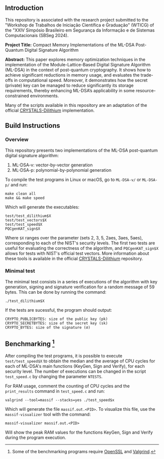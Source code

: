## Introduction

This repository is associated with the research project submitted to the "Workshop de Trabalhos de Iniciação Científica e Graduação" (WTICG) of the "XXIV Simpósio Brasileiro em Segurança da Informação e de Sistemas Computacionais (SBSeg 2024).

**Project Title:** Compact Memory Implementations of the ML-DSA Post-Quantum Digital Signature Algorithm

**Abstract:** This paper explores memory optimization techniques in the implementation of the Module-Lattice-Based Digital Signature Algorithm (ML-DSA) in the context of post-quantum cryptography. It shows how to achieve significant reductions in memory usage, and evaluates the trade-offs in computational speed. Moreover, it demonstrates how the secret (private) key can be managed to reduce significantly its storage requirements, thereby enhancing ML-DSA’s applicability in some resource-constrained environments.

Many of the scripts available in this repository are an adaptation of the official [CRYSTALS-Dilithium](https://github.com/pq-crystals/dilithium) implementation.

## Build Instructions

### Overview

This repository presents two implementations of the ML-DSA post-quantum digital signature algorithm:

1. ML-DSA-v: vector-by-vector generation
2. ML-DSA-p: polynomial-by-polynomial generation

To compile the test programs in Linux or macOS, go to `ML-DSA-v/` or `ML-DSA-p/` and run:

```
make clean all
make && make speed
```
Which will generate the executables:

```
test/test_dilithium$X
test/test_vectors$X
test/test_speed$X
PQCgenKAT_sign$X
```

Where `$X` ranges over the parameter (sets 2, 3, 5, 2aes, 3aes, 5aes), corresponding to each of the NIST's security levels. The first two tests are useful for evaluating the correctness of the algorithm, and `PQCgenKAT_sign$X` allows for tests with NIST's official test vectors. More information about these tools is available in the official [CRYSTALS-Dilithium](https://github.com/pq-crystals/dilithium) repository.

### Minimal test

The minimal test consists in a series of executions of the algorithm with key generation, signing and signature verification for a random message of 59 bytes. This can be done by running the command:

```
./test_dilithium$X
```

If the tests are sucessful, the program should output:

```
CRYPTO_PUBLICBYTES: size of the public key (pk)
CRYPTO_SECRETBYTES: size of the secret key (sk)
CRYPTO_BYTES: size of the signature (σ)
```

## Benchmarking [^1]

After compiling the test programs, it is possible to execute `test/test_speed$X` to obtain the median and the average of CPU cycles for each of ML-DSA's main functions (KeyGen, Sign and Verify), for each security level. The number of executions can be changed in the script `test_speed.c` by changing the parameter `NTESTS`.

For RAM usage, comment the counting of CPU cycles and the `print_results` command in `test_speed.c` and run:

```
valgrind --tool=massif --stacks=yes ./test_speed$x
```
Which will generate the file `massif.out.<PID>`. To visualize this file, use the `massif-visualizer` tool with the command:

```
massif-visualizer massif.out.<PID>
```
Will show the peak RAM values for the functions KeyGen, Sign and Verify during the program execution.

[^1]: Some of the benchmarking programs require [OpenSSL](https://openssl.org/) and [Valgrind](https://valgrind.org/).



